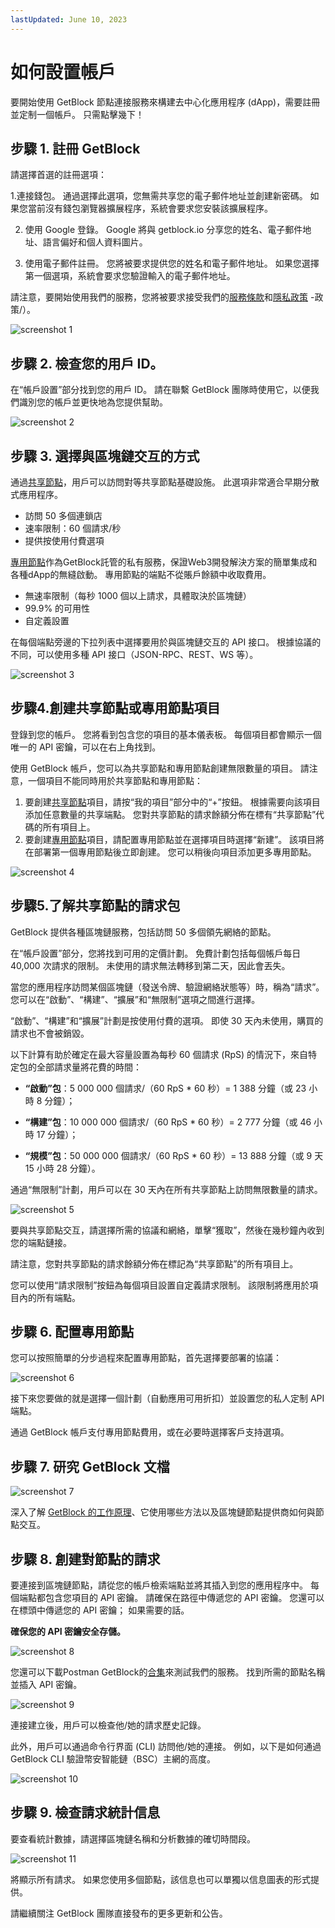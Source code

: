 ```yaml
---
lastUpdated: June 10, 2023
---
```


# 如何設置帳戶

要開始使用 GetBlock 節點連接服務來構建去中心化應用程序 (dApp)，需要註冊並定制一個帳戶。 只需點擊幾下！

## 步驟 1. 註冊 GetBlock

請選擇首選的註冊選項：

1.連接錢包。 通過選擇此選項，您無需共享您的電子郵件地址並創建新密碼。 如果您當前沒有錢包瀏覽器擴展程序，系統會要求您安裝該擴展程序。

2. 使用 Google 登錄。 Google 將與 getblock.io 分享您的姓名、電子郵件地址、語言偏好和個人資料圖片。

3. 使用電子郵件註冊。 您將被要求提供您的姓名和電子郵件地址。 如果您選擇第一個選項，系統會要求您驗證輸入的電子郵件地址。

請注意，要開始使用我們的服務，您將被要求接受我們的[服務條款](https://getblock.io/terms-of-service/)和[隱私政策](https://getblock.io/privacy) -政策/）。

![screenshot 1](https://storage.getblock.io/web/docs/get-started/how-to-setup-account/screenshot_1.webp)

## 步驟 2. 檢查您的用戶 ID。

在“帳戶設置”部分找到您的用戶 ID。 請在聯繫 GetBlock 團隊時使用它，以便我們識別您的帳戶並更快地為您提供幫助。

![screenshot 2](https://storage.getblock.io/web/docs/get-started/how-to-setup-account/screenshot_2.webp)

## 步驟 3. 選擇與區塊鏈交互的方式

通過[共享節點](https://getblock.io/nodes/)，用戶可以訪問對等共享節點基礎設施。 此選項非常適合早期分散式應用程序。

- 訪問 50 多個連鎖店
- 速率限制：60 個請求/秒
- 提供按使用付費選項

[專用節點](https://getblock.io/dedicated-nodes/)作為GetBlock託管的私有服務，保證Web3開發解決方案的簡單集成和各種dApp的無縫啟動。 專用節點的端點不從賬戶餘額中收取費用。

- 無速率限制（每秒 1000 個以上請求，具體取決於區塊鏈）
- 99.9% 的可用性
- 自定義設置

在每個端點旁邊的下拉列表中選擇要用於與區塊鏈交互的 API 接口。 根據協議的不同，可以使用多種 API 接口（JSON-RPC、REST、WS 等）。

![screenshot 3](https://storage.getblock.io/web/docs/get-started/how-to-setup-account/screenshot_3.webp)

## 步驟4.創建共享節點或專用節點項目

登錄到您的帳戶。 您將看到包含您的項目的基本儀表板。 每個項目都會顯示一個唯一的 API 密鑰，可以在右上角找到。

使用 GetBlock 帳戶，您可以為共享節點和專用節點創建無限數量的項目。 請注意，一個項目不能同時用於共享節點和專用節點：

1. 要創建[共享節點](https://getblock.io/nodes/)項目，請按“我的項目”部分中的“+”按鈕。 根據需要向該項目添加任意數量的共享端點。 您對共享節點的請求餘額分佈在標有“共享節點”代碼的所有項目上。
2. 要創建[專用節點](https://getblock.io/dedicated-nodes/)項目，請配置專用節點並在選擇項目時選擇“新建”。 該項目將在部署第一個專用節點後立即創建。 您可以稍後向項目添加更多專用節點。

![screenshot 4](https://storage.getblock.io/web/docs/get-started/how-to-setup-account/screenshot_4.webp)

## 步驟5.了解共享節點的請求包

GetBlock 提供各種區塊鏈服務，包括訪問 50 多個領先網絡的節點。

在“帳戶設置”部分，您將找到可用的定價計劃。 免費計劃包括每個帳戶每日 40,000 次請求的限制。 未使用的請求無法轉移到第二天，因此會丟失。

當您的應用程序訪問某個區塊鏈（發送令牌、驗證網絡狀態等）時，稱為“請求”。 您可以在“啟動”、“構建”、“擴展”和“無限制”選項之間進行選擇。

“啟動”、“構建”和“擴展”計劃是按使用付費的選項。 即使 30 天內未使用，購買的請求也不會被銷毀。

以下計算有助於確定在最大容量設置為每秒 60 個請求 (RpS) 的情況下，來自特定包的全部請求量將花費的時間：

- **“啟動”包**：5 000 000 個請求/（60 RpS * 60 秒）= 1 388 分鐘（或 23 小時 8 分鐘）；

- **“構建”包**：10 000 000 個請求/（60 RpS * 60 秒）= 2 777 分鐘（或 46 小時 17 分鐘）；

- **“規模”包**：50 000 000 個請求/（60 RpS * 60 秒）= 13 888 分鐘（或 9 天 15 小時 28 分鐘）。

通過“無限制”計劃，用戶可以在 30 天內在所有共享節點上訪問無限數量的請求。

![screenshot 5](https://storage.getblock.io/web/docs/get-started/how-to-setup-account/screenshot_5.webp)

要與共享節點交互，請選擇所需的協議和網絡，單擊“獲取”，然後在幾秒鐘內收到您的端點鏈接。

請注意，您對共享節點的請求餘額分佈在標記為“共享節點”的所有項目上。

您可以使用“請求限制”按鈕為每個項目設置自定義請求限制。 該限制將應用於項目內的所有端點。

## 步驟 6. 配置專用節點

您可以按照簡單的分步過程來配置專用節點，首先選擇要部署的協議：

![screenshot 6](https://storage.getblock.io/web/docs/get-started/how-to-setup-account/screenshot_6.webp)

接下來您要做的就是選擇一個計劃（自動應用可用折扣）並設置您的私人定制 API 端點。

通過 GetBlock 帳戶支付專用節點費用，或在必要時選擇客戶支持選項。

## 步驟 7. 研究 GetBlock 文檔

![screenshot 7](https://storage.getblock.io/web/docs/get-started/how-to-setup-account/screenshot_7.webp)

深入了解 [GetBlock 的工作原理](https://getblock.io/docs/)、它使用哪些方法以及區塊鏈節點提供商如何與節點交互。

## 步驟 8. 創建對節點的請求

要連接到區塊鏈節點，請從您的帳戶檢索端點並將其插入到您的應用程序中。 每個端點都包含您項目的 API 密鑰。 請確保在路徑中傳遞您的 API 密鑰。 您還可以在標頭中傳遞您的 API 密鑰； 如果需要的話。

**確保您的 API 密鑰安全存儲。**

![screenshot 8](https://storage.getblock.io/web/docs/get-started/how-to-setup-account/screenshot_8.webp)

您還可以下載Postman GetBlock的[合集](https://documenter.getpostman.com/view/12951625/TWDTNKP9)來測試我們的服務。 找到所需的節點名稱並插入 API 密鑰。

![screenshot 9](https://storage.getblock.io/web/docs/get-started/how-to-setup-account/screenshot_9.webp)

連接建立後，用戶可以檢查他/她的請求歷史記錄。

此外，用戶可以通過命令行界面 (CLI) 訪問他/她的連接。 例如，以下是如何通過 GetBlock CLI 驗證幣安智能鏈（BSC）主網的高度。

![screenshot 10](https://storage.getblock.io/web/docs/get-started/how-to-setup-account/screenshot_10.webp)

## 步驟 9. 檢查請求統計信息

要查看統計數據，請選擇區塊鏈名稱和分析數據的確切時間段。

![screenshot 11](https://storage.getblock.io/web/docs/get-started/how-to-setup-account/screenshot_11.webp)

將顯示所有請求。 如果您使用多個節點，該信息也可以單獨以信息圖表的形式提供。

請繼續關注 GetBlock 團隊直接發布的更多更新和公告。
